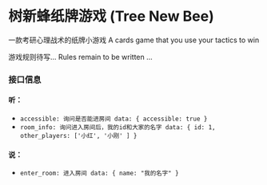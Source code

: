 # 树新蜂纸牌游戏 (Tree New Bee)

一款考研心理战术的纸牌小游戏 A cards game that you use your tactics to win

游戏规则待写... Rules remain to be written ...

### 接口信息

#### 听：
- ` accessible: 询问是否能进房间 data: { accessible: true } `
- ` room_info: 询问进入房间后，我的id和大家的名字 data: { id: 1, other_players: ['小红', '小刚' ] } `

#### 说：
- ` enter_room: 进入房间 data: { name: "我的名字" } `
